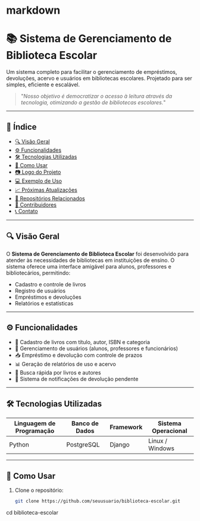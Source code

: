 # markdown
# 📚 Sistema de Gerenciamento de Biblioteca Escolar

Um sistema completo para facilitar o gerenciamento de empréstimos, devoluções, acervo e usuários em bibliotecas escolares. Projetado para ser simples, eficiente e escalável.

> "_Nosso objetivo é democratizar o acesso à leitura através da tecnologia, otimizando a gestão de bibliotecas escolares._"

---

## 📌 Índice

- [🔍 Visão Geral](#-visão-geral)
- [⚙️ Funcionalidades](#️-funcionalidades)
- [🛠️ Tecnologias Utilizadas](#️-tecnologias-utilizadas)
- [🚀 Como Usar](#-como-usar)
- [📷 Logo do Projeto](#-logo-do-projeto)
- [💻 Exemplo de Uso](#-exemplo-de-uso)
- [📈 Próximas Atualizações](#-próximas-atualizações)
- [🔗 Repositórios Relacionados](#-repositórios-relacionados)
- [🙋 Contribuidores](#-contribuidores)
- [📞 Contato](#-contato)

---

## 🔍 Visão Geral

O **Sistema de Gerenciamento de Biblioteca Escolar** foi desenvolvido para atender às necessidades de bibliotecas em instituições de ensino. O sistema oferece uma interface amigável para alunos, professores e bibliotecários, permitindo:

- Cadastro e controle de livros
- Registro de usuários
- Empréstimos e devoluções
- Relatórios e estatísticas

---

## ⚙️ Funcionalidades

- 📘 Cadastro de livros com título, autor, ISBN e categoria
- 👤 Gerenciamento de usuários (alunos, professores e funcionários)
- 📥 Empréstimo e devolução com controle de prazos
- 📊 Geração de relatórios de uso e acervo
- 🔎 Busca rápida por livros e autores
- 📌 Sistema de notificações de devolução pendente

---

## 🛠️ Tecnologias Utilizadas

| Linguagem de Programação | Banco de Dados | Framework     | Sistema Operacional |
|--------------------------|----------------|---------------|---------------------|
| Python                   | PostgreSQL     | Django        | Linux / Windows     |

---

## 🚀 Como Usar

1. Clone o repositório:
   ```bash
   git clone https://github.com/seuusuario/biblioteca-escolar.git
cd biblioteca-escolar
